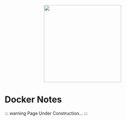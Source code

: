 <script setup>
	import GradientText from '/components/GradientText.vue'
</script>
<link href="https://fonts.googleapis.com/css2?family=Oswald&display=swap" rel="stylesheet">

<center><img src='/docker.png' width=250 height=250 /></center>

# <GradientText from='#00F260' to='#0575E6' font='Oswald'>Docker Notes</GradientText>

::: warning
Page Under Construction...
:::
